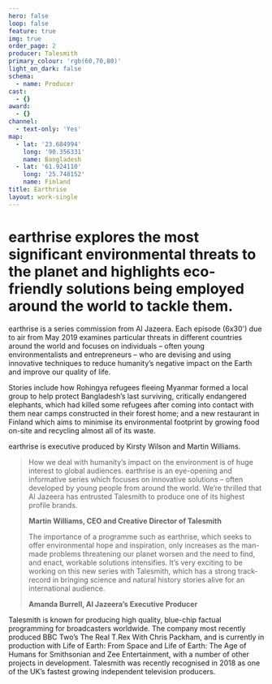 ```yaml
---
hero: false
loop: false
feature: true
img: true
order_page: 2
producer: Talesmith
primary_colour: 'rgb(60,70,80)'
light_on_dark: false
schema:
  - name: Producer
cast:
  - {}
award:
  - {}
channel:
  - text-only: 'Yes'
map:
  - lat: '23.684994'
    long: '90.356331'
    name: Bangladesh
  - lat: '61.924110'
    long: '25.748152'
    name: Finland
title: Earthrise
layout: work-single
---
```

# earthrise explores the most significant environmental threats to the planet and highlights eco-friendly solutions being employed around the world to tackle them.

earthrise is a series commission from Al Jazeera. Each episode (6x30') due to air from May 2019 examines particular threats in different countries around the world and focuses on individuals – often young environmentalists and entrepreneurs – who are devising and using innovative techniques to reduce humanity’s negative impact on the Earth and improve our quality of life.

Stories include how Rohingya refugees fleeing Myanmar formed a local group to help protect Bangladesh’s last surviving, critically endangered elephants, which had killed some refugees after coming into contact with them near camps constructed in their forest home; and a new restaurant in Finland which aims to minimise its environmental footprint by growing food on-site and recycling almost all of its waste.

earthrise is executive produced by Kirsty Wilson and Martin Williams.

> How we deal with humanity’s impact on the environment is of huge interest to global audiences. earthrise is an eye-opening and informative series which focuses on innovative solutions – often developed by young people from around the world. We’re thrilled that Al Jazeera has entrusted Talesmith to produce one of its highest profile brands.
>
> **Martin Williams, CEO and Creative Director of Talesmith**
>
> The importance of a programme such as earthrise, which seeks to offer environmental hope and inspiration, only increases as the man- made problems threatening our planet worsen and the need to find, and enact, workable solutions intensifies. It’s very exciting to be working on this new series with Talesmith, which has a strong track- record in bringing science and natural history stories alive for an international audience.
>
> **Amanda Burrell, Al Jazeera’s Executive Producer**

Talesmith is known for producing high quality, blue-chip factual programming for broadcasters worldwide. The company most recently produced BBC Two’s The Real T.Rex With Chris Packham, and is currently in production with Life of Earth: From Space and Life of Earth: The Age of Humans for Smithsonian and Zee Entertainment, with a number of other projects in development. Talesmith was recently recognised in 2018 as one of the UK’s fastest growing independent television producers.
